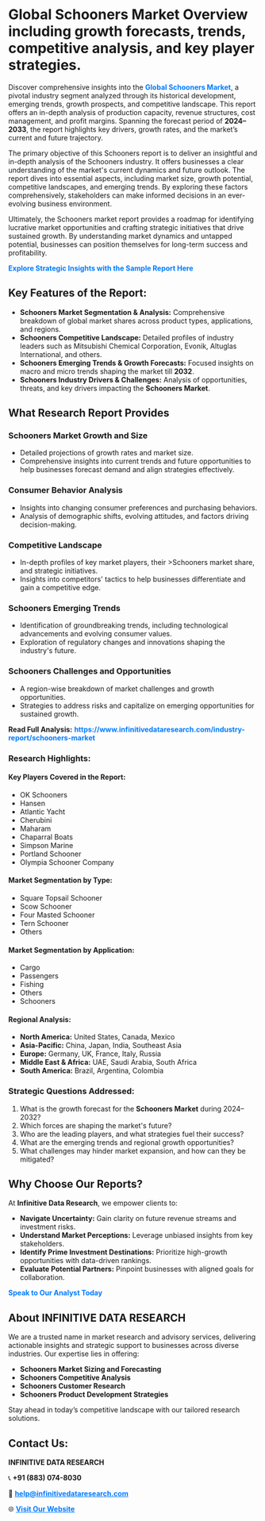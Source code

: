 <h1>Global Schooners Market Overview including growth forecasts, trends, competitive analysis, and key player strategies.</h1>
<p>
Discover comprehensive insights into the 
<a href="https://www.infinitivedataresearch.com/industry-report/schooners-market" rel="dofollow" style="color: #007BFF; text-decoration: none;"><strong>Global Schooners Market</strong></a>, a pivotal industry segment analyzed through its historical development, emerging trends, growth prospects, and competitive landscape. This report offers an in-depth analysis of production capacity, revenue structures, cost management, and profit margins. Spanning the forecast period of <strong>2024–2033</strong>, the report highlights key drivers, growth rates, and the market’s current and future trajectory.
</p>
<p>
The primary objective of this Schooners report is to deliver an insightful and in-depth analysis of the Schooners industry. It offers businesses a clear understanding of the market's current dynamics and future outlook. The report dives into essential aspects, including market size, growth potential, competitive landscapes, and emerging trends. By exploring these factors comprehensively, stakeholders can make informed decisions in an ever-evolving business environment.
</p>
<p>
Ultimately, the Schooners market report provides a roadmap for identifying lucrative market opportunities and crafting strategic initiatives that drive sustained growth. By understanding market dynamics and untapped potential, businesses can position themselves for long-term success and profitability.
</p>
<p>
<a href="https://www.infinitivedataresearch.com/request-sample/reportId=103454" style="color: #007BFF; text-decoration: none;"><strong>Explore Strategic Insights with the Sample Report Here</strong></a>
</p>

<h2>Key Features of the Report:</h2>
<ul>
<li><strong>Schooners Market Segmentation & Analysis:</strong> Comprehensive breakdown of global market shares across product types, applications, and regions.</li>
<li><strong>Schooners Competitive Landscape:</strong> Detailed profiles of industry leaders such as Mitsubishi Chemical Corporation, Evonik, Altuglas International, and others.</li>
<li><strong>Schooners Emerging Trends & Growth Forecasts:</strong> Focused insights on macro and micro trends shaping the market till <strong>2032</strong>.</li>
<li><strong>Schooners Industry Drivers & Challenges:</strong> Analysis of opportunities, threats, and key drivers impacting the <strong>Schooners Market</strong>.</li>
</ul>

<h2>What Research Report Provides</h2>
<h3>Schooners Market Growth and Size</h3>
<ul>
<li>Detailed projections of growth rates and market size.</li>
<li>Comprehensive insights into current trends and future opportunities to help businesses forecast demand and align strategies effectively.</li>
</ul>

<h3>Consumer Behavior Analysis</h3>
<ul>
<li>Insights into changing consumer preferences and purchasing behaviors.</li>
<li>Analysis of demographic shifts, evolving attitudes, and factors driving decision-making.</li>
</ul>

<h3>Competitive Landscape</h3>
<ul>
<li>In-depth profiles of key market players, their >Schooners market share, and strategic initiatives.</li>
<li>Insights into competitors' tactics to help businesses differentiate and gain a competitive edge.</li>
</ul>

<h3>Schooners Emerging Trends</h3>
<ul>
<li>Identification of groundbreaking trends, including technological advancements and evolving consumer values.</li>
<li>Exploration of regulatory changes and innovations shaping the industry's future.</li>
</ul>

<h3>Schooners Challenges and Opportunities</h3>
<ul>
<li>A region-wise breakdown of market challenges and growth opportunities.</li>
<li>Strategies to address risks and capitalize on emerging opportunities for sustained growth.</li>
</ul>
<p><strong>Read Full Analysis:</strong> <a href="https://www.infinitivedataresearch.com/industry-report/schooners-market" rel="dofollow" style="color: #007BFF; text-decoration: none;"><strong>https://www.infinitivedataresearch.com/industry-report/schooners-market</strong></a></p>
<h3>Research Highlights:</h3>
<h4>Key Players Covered in the Report:</h4>
<ul><li>OK Schooners</li><li>Hansen</li><li>Atlantic Yacht</li><li>Cherubini</li><li>Maharam</li><li>Chaparral Boats</li><li>Simpson Marine</li><li>Portland Schooner</li><li>Olympia Schooner Company</li></ul>
<h4>Market Segmentation by Type:</h4>
<ul><li>Square Topsail Schooner</li><li>Scow Schooner</li><li>Four Masted Schooner</li><li>Tern Schooner</li><li>Others</li></ul>
<h4>Market Segmentation by Application:</h4>
<ul><li>Cargo</li><li>Passengers</li><li>Fishing</li><li>Others</li><li>Schooners</li></ul>

<h4>Regional Analysis:</h4>
<ul>
<li><strong>North America:</strong> United States, Canada, Mexico</li>
<li><strong>Asia-Pacific:</strong> China, Japan, India, Southeast Asia</li>
<li><strong>Europe:</strong> Germany, UK, France, Italy, Russia</li>
<li><strong>Middle East & Africa:</strong> UAE, Saudi Arabia, South Africa</li>
<li><strong>South America:</strong> Brazil, Argentina, Colombia</li>
</ul>

<h3>Strategic Questions Addressed:</h3>
<ol>
<li>What is the growth forecast for the <strong>Schooners Market</strong> during 2024–2032?</li>
<li>Which forces are shaping the market's future?</li>
<li>Who are the leading players, and what strategies fuel their success?</li>
<li>What are the emerging trends and regional growth opportunities?</li>
<li>What challenges may hinder market expansion, and how can they be mitigated?</li>
</ol>

<h2>Why Choose Our Reports?</h2>
<p>At <strong>Infinitive Data Research</strong>, we empower clients to:</p>
<ul>
<li><strong>Navigate Uncertainty:</strong> Gain clarity on future revenue streams and investment risks.</li>
<li><strong>Understand Market Perceptions:</strong> Leverage unbiased insights from key stakeholders.</li>
<li><strong>Identify Prime Investment Destinations:</strong> Prioritize high-growth opportunities with data-driven rankings.</li>
<li><strong>Evaluate Potential Partners:</strong> Pinpoint businesses with aligned goals for collaboration.</li>
</ul>
<p><a href="https://www.infinitivedataresearch.com/industry-report/schooners-market" rel="dofollow" style="color: #007BFF; text-decoration: none;"><strong>Speak to Our Analyst Today</strong></a></p>

<h2>About INFINITIVE DATA RESEARCH</h2>
<p>We are a trusted name in market research and advisory services, delivering actionable insights and strategic support to businesses across diverse industries. Our expertise lies in offering:</p>
<ul>
<li><strong>Schooners Market Sizing and Forecasting</strong></li>
<li><strong>Schooners Competitive Analysis</strong></li>
<li><strong>Schooners Customer Research</strong></li>
<li><strong>Schooners Product Development Strategies</strong></li>
</ul>
<p>Stay ahead in today’s competitive landscape with our tailored research solutions.</p>

<h2>Contact Us:</h2>
<p><strong>INFINITIVE DATA RESEARCH</strong></p>
<p>📞 <strong>+91 (883) 074-8030</strong></p>
<p>📧 <strong><a href="mailto:help@infinitivedataresearch.com" style="color: #007BFF;">help@infinitivedataresearch.com</a></strong></p>
<p>🌐 <strong><a href="https://www.infinitivedataresearch.com" rel="dofollow" style="color: #007BFF;">Visit Our Website</a></strong></p>